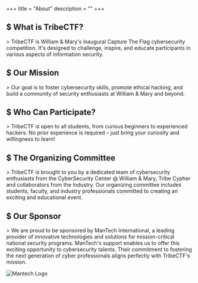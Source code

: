 +++
title = "About"
description = ""
+++

## $ What is TribeCTF?
\> TribeCTF is William & Mary's inaugural Capture The Flag cybersecurity competition. It's designed to challenge, inspire, and educate participants in various aspects of information security.

## $ Our Mission
\> Our goal is to foster cybersecurity skills, promote ethical hacking, and build a community of security enthusiasts at William & Mary and beyond.

## $ Who Can Participate?
\> TribeCTF is open to all students, from curious beginners to experienced hackers. No prior experience is required – just bring your curiosity and willingness to learn!

## $ The Organizing Committee
\> TribeCTF is brought to you by a dedicated team of cybersecurity enthusiasts from the CyberSecurity Center @ William & Mary, Tribe Cypher and collaborators from the Industry. Our organizing committee includes students, faculty, and industry professionals committed to creating an exciting and educational event.

## $ Our Sponsor
\> We are proud to be sponsored by ManTech International, a leading provider of innovative technologies and solutions for mission-critical national security programs.
ManTech's support enables us to offer this exciting opportunity to cybersecurity talents. Their commitment to fostering the next generation of cyber professionals aligns perfectly with TribeCTF's mission.

![Mantech Logo](/Mantech_logo.png)